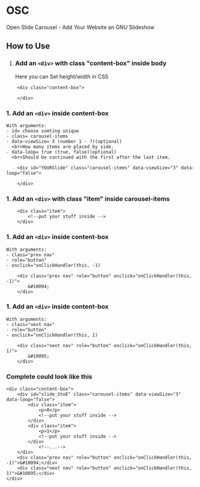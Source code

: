# OSC
Open Slide Carousel - Add Your Website an GNU Slideshow 

## How to Use
1. ### Add an `<div>` with class "content-box" inside body
	Here you can Set height/width in CSS
```
   	<div class="content-box">
    
   	</div>
```
### 1. Add an `<div>` inside content-box
	With arguments:
 	- id= choose somting unique
 	- class= carousel-items
 	- data-viewSize= 3 (number 1 - ?)(optional)
   	  <br>How many items are placed by side. 
 	- data-loop= true (true, false)(optional)
   	  <br>Should be continued with the first after the last item.
```  
  	<div id="YOURSlide" class="carousel-items" data-viewSize="3" data-loop="false">
    
  	</div>
```  
### 1. Add an `<div>` with class "item" inside carousel-items
```  	
	<div class="item">
		<!--put your stuff inside -->				
   	</div>
```  
### 1. Add an `<div>` inside content-box
  	With arguments:
 	- class="prev nav"
 	- role="button"
 	- onclick="onClickHandler(this, -1)
```  
  	<div class="prev nav" role="button" onclick="onClickHandler(this, -1)">
		&#10094;
  	</div>
```  
### 1. Add an `<div>` inside content-box
  	With arguments:
 	- class="next nav"
 	- role="button"
 	- onclick="onClickHandler(this, 1)
```  
  	<div class="next nav" role="button" onclick="onClickHandler(this, 1)">
		&#10095;
  	</div>
```  
### Complete could look like this
```
<div class="content-box">
	<div id="slide_StoE" class="carousel-items" data-viewSize="3" data-loop="false">
		<div class="item">
			<p>0</p>
			<!--put your stuff inside -->				
		</div>
		<div class="item">
			<p>1</p>
			<!--put your stuff inside -->
		</div>
        	<!--...-->
	</div>
	<div class="prev nav" role="button" onclick="onClickHandler(this, -1)">&#10094;</div>
	<div class="next nav" role="button" onclick="onClickHandler(this, 1)">&#10095;</div>
</div>
```
